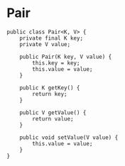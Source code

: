 # Pair
    
    public class Pair<K, V> {
        private final K key;
        private V value;
    
        public Pair(K key, V value) {
            this.key = key;
            this.value = value;
        }
    
        public K getKey() {
            return key;
        }
    
        public V getValue() {
            return value;
        }
    
        public void setValue(V value) {
            this.value = value;
        }
    }
